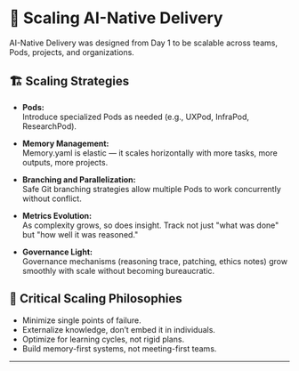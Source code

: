 # 🚀 Scaling AI-Native Delivery

AI-Native Delivery was designed from Day 1 to be scalable across teams, Pods, projects, and organizations.

## 🏗 Scaling Strategies

- **Pods:**  
  Introduce specialized Pods as needed (e.g., UXPod, InfraPod, ResearchPod).

- **Memory Management:**  
  Memory.yaml is elastic — it scales horizontally with more tasks, more outputs, more projects.

- **Branching and Parallelization:**  
  Safe Git branching strategies allow multiple Pods to work concurrently without conflict.

- **Metrics Evolution:**  
  As complexity grows, so does insight. Track not just "what was done" but "how well it was reasoned."

- **Governance Light:**  
  Governance mechanisms (reasoning trace, patching, ethics notes) grow smoothly with scale without becoming bureaucratic.

## 🧠 Critical Scaling Philosophies

- Minimize single points of failure.
- Externalize knowledge, don’t embed it in individuals.
- Optimize for learning cycles, not rigid plans.
- Build memory-first systems, not meeting-first teams.

---
